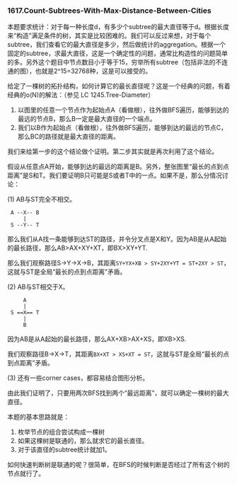 ### 1617.Count-Subtrees-With-Max-Distance-Between-Cities

本题要求统计：对于每一种长度d，有多少个subtree的最大直径等于d。根据长度来“构造”满足条件的树，其实是比较困难的。我们可以反过来想，对于每个subtree，我们查看它的最大直径是多少，然后做统计的aggregation。根据一个固定的subtree，求最大直径，这是一个确定性的问题，通常比构造性的问题简单的多。另外这个题目中节点数目小于等于15，穷举所有subtree（包括非法的不连通的图），也就是2^15=32768种，这是可以接受的。

给定了一棵树的拓扑结构，如何计算它的最长直径呢？这是一个经典的问题，有着经典的o(N)的解法：（参见 LC 1245.Tree-Diameter）
1. 以图里的任意一个节点作为起始点A（看做根），往外做BFS遍历，能够到达的最远的节点B，那么B一定是最大直径的一个端点。
2. 我们以B作为起始点（看做根），往外做BFS遍历，能够到达的最远的节点C，那么BC的路径就是最大直径的距离。

我们来给第一步的这个结论做个证明。第二步其实就是再次利用了这个结论。

假设从任意点A开始，能够到达的最远的距离是B。另外，整张图里“最长的点到点距离”是S和T。我们要证明B只可能是S或者T中的一点。如果不是，那么分情况讨论：

(1) AB与ST完全不相交。
```
 A --X-- B
     |
 S --Y-- T
``` 
那么我们从A找一条能够到达ST的路径，并令分叉点是X和Y。因为AB是从A起始的最长路径，那么AB>AX+XY+XT，即BX>XY+YT. 

那么我们观察路径S->Y->X->B，其距离```SY+YX+XB > SY+2XY+YT = ST+2XY > ST```，这就与ST是全局“最长的点到点距离”矛盾。

(2) AB与ST相交于X。
```
     A 
     |
 S ==X== T
     |
     B
```     
因为AB是从A起始的最长路径，那么AX+XB>AX+XS，即XB>XS. 

我们观察路径B->X->T，其距离```BX+XT > XS+XT = ST```，这就与ST是全局“最长的点到点距离”矛盾。

(3) 还有一些corner cases，都容易结合图形分析。

由此我们证明了，只要用两次BFS找到两个“最远距离”，就可以确定一棵树的最大直径。

本题的基本思路就是：
1. 枚举节点的组合尝试构成一棵树
2. 如果这棵树是联通的，那么就求它的最长直径。
3. 对于该直径的subtree统计就加1。

如何快速判断树是联通的呢？很简单，在BFS的时候判断是否经过了所有这个树的节点就行了。
